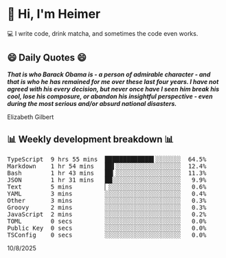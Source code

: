 # 👋 Hi, I'm Heimer

💻 I write code, drink matcha, and sometimes the code even works.

## 😄 Daily Quotes 😄

_**That is who Barack Obama is - a person of admirable character - and that is who he has remained for me over these last four years. I have not agreed with his every decision, but never once have I seen him break his cool, lose his composure, or abandon his insightful perspective - even during the most serious and/or absurd national disasters.**_

Elizabeth Gilbert



## 📊 Weekly development breakdown 📊

<pre>TypeScript  9 hrs 55 mins  █████████████▌░░░░░░░  64.5%
Markdown    1 hr 54 mins   ██▌░░░░░░░░░░░░░░░░░░  12.4%
Bash        1 hr 43 mins   ██▎░░░░░░░░░░░░░░░░░░  11.3%
JSON        1 hr 31 mins   ██░░░░░░░░░░░░░░░░░░░   9.9%
Text        5 mins         ▏░░░░░░░░░░░░░░░░░░░░   0.6%
YAML        3 mins         ░░░░░░░░░░░░░░░░░░░░░   0.4%
Other       3 mins         ░░░░░░░░░░░░░░░░░░░░░   0.3%
Groovy      2 mins         ░░░░░░░░░░░░░░░░░░░░░   0.3%
JavaScript  2 mins         ░░░░░░░░░░░░░░░░░░░░░   0.2%
TOML        0 secs         ░░░░░░░░░░░░░░░░░░░░░   0.0%
Public Key  0 secs         ░░░░░░░░░░░░░░░░░░░░░   0.0%
TSConfig    0 secs         ░░░░░░░░░░░░░░░░░░░░░   0.0%</pre>

10/8/2025